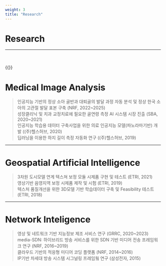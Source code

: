 ```yaml
---
weight: 3
title: "Research"
---
```


# Research  
---
<br><br>
{{<columns>}}  

# Medical Image Analysis

> 인공지능 기반의 정상 소아 골반과 대퇴골의 발달 과정 자동 분석 및 정상 한국 소아의 고관절 발달 표본 구축 (NRF, 2022~2025)</br>
> 성장클리닉 및 치과 교정치료에 필요한 골연령 측정 AI 시스템 시장 진출 (SBA, 2020~2021)</br>
> 인공지능 학습용 데이터 구축사업을 위한 의료 인공지능 모델(파노라마기반) 개발 ((주)헬스허브, 2020)</br>
> 딥러닝을 이용한 하지 길이 측정 자동화 연구  ((주)헬스허브, 2019)</br>

---

# Geospatial Artificial Intelligence

> 3차원 도시모델 연계 텍스쳐 보정 모듈 시제품 구현 및 테스트 (ETRI, 2021)</br>
> 영상기반 음영지역 보정 시제품 제작 및 시험 (ETRI, 2019)</br>
> 텍스처 품질개선을 위한 3D모델 기반 학습데이터 구축 및 Feasibility 테스트 (ETRI, 2018)</br>


---

# Network Inteligence

> 영상 및 네트워크 기반 지능정보 제조 서비스 연구 (GRRC, 2020~2023)</br>
> media-SDN: 하이브리드 방송 서비스를 위한 SDN 기반 미디어 전송 프레임워크 연구 (NRF, 2016~2019)</br>
> 클라우드 기반의 적응형 미디어 코딩 플랫폼 (NRF, 2014~2016)</br>
> IP기반 차세대 방송 시스템 시그널링 프레임웤 연구 (삼성전자, 2015)</br>
